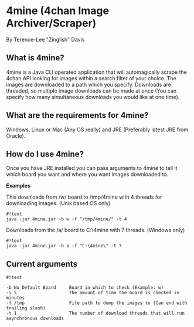 # 4mine (4chan Image Archiver/Scraper)
By Terence-Lee "Zinglish" Davis

## What is 4mine?

4mine is a Java CLI operated application that will automagically scrape the 4chan API looking for images within a search filter of your choice. The images are downloaded to a path which you specify. Downloads are threaded, so multiple image downloads can be made at once (You can specify how many simultaneous downloads you would like at one time).

## What are the requirements for 4mine?

Windows, Linux or Mac (Any OS really) and JRE (Preferably latest JRE from Oracle).

## How do I use 4mine?

Once you have JRE installed you can pass arguments to 4mine to tell it which board you want and where you want images downloaded to.

**Examples** 

This downloads from /w/ board to /tmp/4mine with 4 threads for downloading images. (Unix based OS only)
```
#!text
java -jar 4mine.jar -b w -f "/tmp/4mine/" -t 4
``` 
 

Downloads from the /a/ board to C:\4mine with 7 threads. (Windows only)
```
#!text
java -jar 4mine.jar -b a -f "C:\4mine\" -t 7
```

## Current arguments

```
#!text

-b No Default Board     Board in which to check (Example: w)
-i 5                    The amount of time the board is checked in minutes
-f /tmp                 File path to dump the images to (Can end with trailing slash)
-t 1                    The number of download threads that will run asynchronous downloads
```
